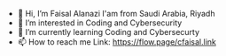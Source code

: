 - 👋 Hi, I’m Faisal Alanazi I'am from Saudi Arabia, Riyadh
- 👀 I’m interested in Coding and Cybersecurity
- 🌱 I’m currently learning Coding and Cybersecurty
- 📫 How to reach me Link: https://flow.page/cfaisal.link
